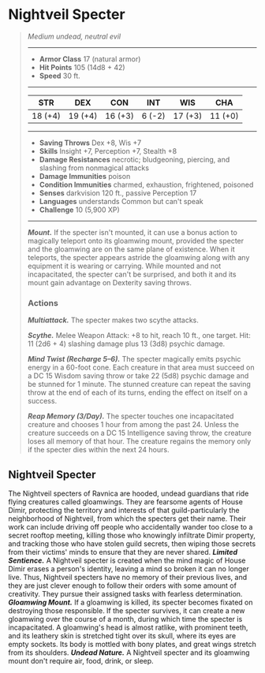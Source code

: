 # Nightveil Specter
>*Medium undead, neutral evil*
>___
>- **Armor Class** 17 (natural armor)
>- **Hit Points** 105 (14d8 + 42)
>- **Speed** 30 ft.
>___
>|STR|DEX|CON|INT|WIS|CHA|
>|:---:|:---:|:---:|:---:|:---:|:---:|
>|18 (+4)|19 (+4)|16 (+3)|6 (-2)|17 (+3)|11 (+0)|
>___
>- **Saving Throws** Dex +8, Wis +7
>- **Skills** Insight +7, Perception +7, Stealth +8
>- **Damage Resistances** necrotic; bludgeoning, piercing, and slashing from nonmagical attacks
>- **Damage Immunities** poison
>- **Condition Immunities** charmed, exhaustion, frightened, poisoned
>- **Senses** darkvision 120 ft., passive Perception 17
>- **Languages** understands Common but can't speak
>- **Challenge** 10 (5,900 XP)
>___
>***Mount.*** If the specter isn't mounted, it can use a bonus action to magically teleport onto its gloamwing mount, provided the specter and the gloamwing are on the same plane of existence. When it teleports, the specter appears astride the gloamwing along with any equipment it is wearing or carrying. While mounted and not incapacitated, the specter can't be surprised, and both it and its mount gain advantage on Dexterity saving throws.  
>
>### Actions
>***Multiattack.*** The specter makes two scythe attacks.  
>
>***Scythe.*** Melee Weapon Attack: +8 to hit, reach 10 ft., one target. Hit: 11 (2d6 + 4) slashing damage plus 13 (3d8) psychic damage.  
>
>***Mind Twist (Recharge 5–6).*** The specter magically emits psychic energy in a 60-foot cone. Each creature in that area must succeed on a DC 15 Wisdom saving throw or take 22 (5d8) psychic damage and be stunned for 1 minute. The stunned creature can repeat the saving throw at the end of each of its turns, ending the effect on itself on a success.  
>
>***Reap Memory (3/Day).*** The specter touches one incapacitated creature and chooses 1 hour from among the past 24. Unless the creature succeeds on a DC 15 Intelligence saving throw, the creature loses all memory of that hour. The creature regains the memory only if the specter dies within the next 24 hours.
## Nightveil Specter
The Nightveil specters of Ravnica are hooded, undead guardians that ride flying creatures called gloamwings. They are fearsome agents of House Dimir, protecting the territory and interests of that guild-particularly the neighborhood of Nightveil, from which the specters get their name. Their work can include driving off people who accidentally wander too close to a secret rooftop meeting, killing those who knowingly infiltrate Dimir property, and tracking those who have stolen guild secrets, then wiping those secrets from their victims' minds to ensure that they are never shared.
***Limited Sentience.*** A Nightveil specter is created when the mind magic of House Dimir erases a person's identity, leaving a mind so broken it can no longer live. Thus, Nightveil specters have no memory of their previous lives, and they are just clever enough to follow their orders with some amount of creativity. They pursue their assigned tasks with fearless determination.
***Gloamwing Mount.*** If a gloamwing is killed, its specter becomes fixated on destroying those responsible. If the specter survives, it can create a new gloamwing over the course of a month, during which time the specter is incapacitated.
A gloamwing's head is almost ratlike, with prominent teeth, and its leathery skin is stretched tight over its skull, where its eyes are empty sockets. Its body is mottled with bony plates, and great wings stretch from its shoulders.
***Undead Nature.*** A Nightveil specter and its gloamwing mount don't require air, food, drink, or sleep.